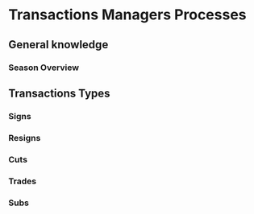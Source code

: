 # Transactions Managers Processes

## General knowledge

### Season Overview

## Transactions Types

### Signs

### Resigns

### Cuts

### Trades

### Subs
